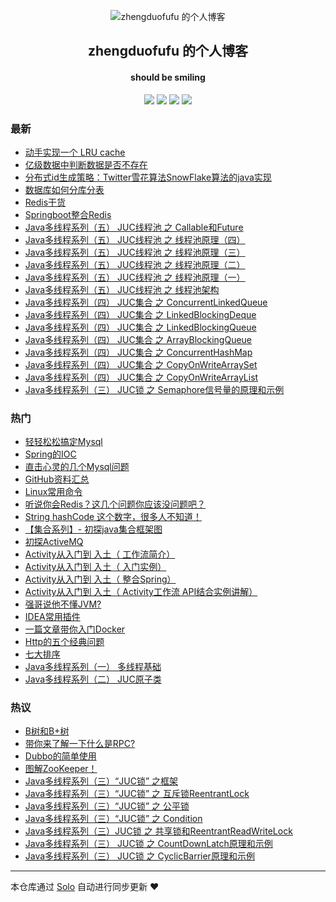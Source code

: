 <p align="center"><img alt="zhengduofufu 的个人博客" src="https://static.b3log.org/images/brand/solo-32.png"></p><h2 align="center">
zhengduofufu 的个人博客
</h2>

<h4 align="center">should be smiling</h4>
<p align="center"><a title="zhengduofufu 的个人博客" target="_blank" href="https://github.com/zhengduofufu/solo-blog"><img src="https://img.shields.io/github/last-commit/zhengduofufu/solo-blog.svg?style=flat-square&color=FF9900"></a>
<a title="GitHub repo size in bytes" target="_blank" href="https://github.com/zhengduofufu/solo-blog"><img src="https://img.shields.io/github/repo-size/zhengduofufu/solo-blog.svg?style=flat-square"></a>
<a title="Solo Version" target="_blank" href="https://github.com/b3log/solo/releases"><img src="https://img.shields.io/badge/solo-3.6.6-f1e05a.svg?style=flat-square&color=blueviolet"></a>
<a title="Hits" target="_blank" href="https://github.com/b3log/hits"><img src="https://hits.b3log.org/zhengduofufu/solo-blog.svg"></a></p>

### 最新

* [动手实现一个 LRU cache](https://www.zhengduofufu.club/articles/2019/11/25/1574671070668.html)
* [亿级数据中判断数据是否不存在](https://www.zhengduofufu.club/articles/2019/11/25/1574669993308.html)
* [分布式id生成策略：Twitter雪花算法SnowFlake算法的java实现](https://www.zhengduofufu.club/articles/2019/11/25/1574668519852.html)
* [数据库如何分库分表](https://www.zhengduofufu.club/articles/2019/11/14/1573697342020.html)
* [Redis干货](https://www.zhengduofufu.club/articles/2019/11/12/1573548683700.html)
* [Springboot整合Redis](https://www.zhengduofufu.club/articles/2019/11/12/1573547465838.html)
* [Java多线程系列（五） JUC线程池 之 Callable和Future](https://www.zhengduofufu.club/articles/2019/11/12/1573543985818.html)
* [Java多线程系列（五） JUC线程池 之 线程池原理（四）](https://www.zhengduofufu.club/articles/2019/11/12/1573543943878.html)
* [Java多线程系列（五） JUC线程池 之 线程池原理（三）](https://www.zhengduofufu.club/articles/2019/11/12/1573543923338.html)
* [Java多线程系列（五） JUC线程池 之 线程池原理（二） ](https://www.zhengduofufu.club/articles/2019/11/12/1573543904816.html)
* [Java多线程系列（五） JUC线程池 之 线程池原理（一）](https://www.zhengduofufu.club/articles/2019/11/12/1573543875436.html)
* [Java多线程系列（五） JUC线程池 之 线程池架构](https://www.zhengduofufu.club/articles/2019/11/12/1573543851345.html)
* [Java多线程系列（四） JUC集合 之 ConcurrentLinkedQueue](https://www.zhengduofufu.club/articles/2019/11/12/1573543831868.html)
* [Java多线程系列（四） JUC集合 之 LinkedBlockingDeque](https://www.zhengduofufu.club/articles/2019/11/12/1573543809508.html)
* [Java多线程系列（四） JUC集合 之 LinkedBlockingQueue](https://www.zhengduofufu.club/articles/2019/11/12/1573543777293.html)
* [Java多线程系列（四） JUC集合 之 ArrayBlockingQueue](https://www.zhengduofufu.club/articles/2019/11/12/1573543751322.html)
* [Java多线程系列（四） JUC集合 之 ConcurrentHashMap](https://www.zhengduofufu.club/articles/2019/11/12/1573543691432.html)
* [Java多线程系列（四） JUC集合 之 CopyOnWriteArraySet](https://www.zhengduofufu.club/articles/2019/11/12/1573543663571.html)
* [Java多线程系列（四） JUC集合 之 CopyOnWriteArrayList](https://www.zhengduofufu.club/articles/2019/11/12/1573543640150.html)
* [Java多线程系列（三） JUC锁 之 Semaphore信号量的原理和示例](https://www.zhengduofufu.club/articles/2019/11/12/1573543615933.html)

### 热门

* [轻轻松松搞定Mysql](https://www.zhengduofufu.club/articles/2019/10/31/1572487546254.html)
* [Spring的IOC](https://www.zhengduofufu.club/articles/2019/10/31/1572511450403.html)
* [直击心灵的几个Mysql问题](https://www.zhengduofufu.club/articles/2019/10/31/1572514568784.html)
* [GitHub资料汇总](https://www.zhengduofufu.club/articles/2019/11/04/1572859009755.html)
* [Linux常用命令](https://www.zhengduofufu.club/articles/2019/10/31/1572507337702.html)
* [听说你会Redis？这几个问题你应该没问题吧？](https://www.zhengduofufu.club/articles/2019/10/31/1572509704860.html)
* [String hashCode 这个数字，很多人不知道！](https://www.zhengduofufu.club/articles/2019/10/31/1572510077125.html)
* [【集合系列】- 初探java集合框架图](https://www.zhengduofufu.club/articles/2019/10/31/1572510253836.html)
* [初探ActiveMQ](https://www.zhengduofufu.club/articles/2019/10/31/1572511083140.html)
* [Activity从入门到 入土（  工作流简介）](https://www.zhengduofufu.club/articles/2019/10/31/1572511193196.html)
* [Activity从入门到 入土（ 入门实例）](https://www.zhengduofufu.club/articles/2019/10/31/1572511231676.html)
* [Activity从入门到 入土（ 整合Spring）](https://www.zhengduofufu.club/articles/2019/10/31/1572511271813.html)
* [Activity从入门到 入土（ Activity工作流 API结合实例讲解）](https://www.zhengduofufu.club/articles/2019/10/31/1572511314753.html)
* [强哥说他不懂JVM?](https://www.zhengduofufu.club/articles/2019/10/31/1572506974444.html)
* [IDEA常用插件](https://www.zhengduofufu.club/articles/2019/10/30/1572398829415.html)
* [一篇文章带你入门Docker](https://www.zhengduofufu.club/articles/2019/10/31/1572485736922.html)
* [Http的五个经典问题](https://www.zhengduofufu.club/articles/2019/10/31/1572500527061.html)
* [七大排序](https://www.zhengduofufu.club/articles/2019/10/31/1572508064057.html)
* [Java多线程系列（一） 多线程基础](https://www.zhengduofufu.club/articles/2019/11/12/1573543202538.html)
* [Java多线程系列（二） JUC原子类](https://www.zhengduofufu.club/articles/2019/11/12/1573543238504.html)

### 热议

* [B树和B+树](https://www.zhengduofufu.club/articles/2019/10/31/1572507479627.html)
* [带你来了解一下什么是RPC?](https://www.zhengduofufu.club/articles/2019/10/31/1572508560002.html)
* [Dubbo的简单使用](https://www.zhengduofufu.club/articles/2019/10/31/1572508718809.html)
* [图解ZooKeeper！](https://www.zhengduofufu.club/articles/2019/10/31/1572509281385.html)
* [Java多线程系列（三）“JUC锁” 之框架](https://www.zhengduofufu.club/articles/2019/11/12/1573543294121.html)
* [Java多线程系列（三）“JUC锁” 之 互斥锁ReentrantLock](https://www.zhengduofufu.club/articles/2019/11/12/1573543326584.html)
* [Java多线程系列（三）“JUC锁” 之 公平锁](https://www.zhengduofufu.club/articles/2019/11/12/1573543416452.html)
* [Java多线程系列（三）“JUC锁” 之 Condition](https://www.zhengduofufu.club/articles/2019/11/12/1573543448569.html)
* [Java多线程系列（三）JUC锁 之 共享锁和ReentrantReadWriteLock](https://www.zhengduofufu.club/articles/2019/11/12/1573543473211.html)
* [Java多线程系列（三） JUC锁 之 CountDownLatch原理和示例](https://www.zhengduofufu.club/articles/2019/11/12/1573543497880.html)
* [Java多线程系列（三） JUC锁 之 CyclicBarrier原理和示例](https://www.zhengduofufu.club/articles/2019/11/12/1573543595388.html)

---

本仓库通过 [Solo](https://github.com/b3log/solo) 自动进行同步更新 ❤️ 